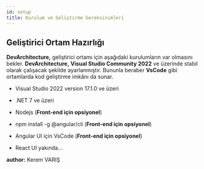 ```yaml
---
id: setup
title: Kurulum ve Geliştirme Gereksinimleri
---
```


## Geliştirici Ortam Hazırlığı

**DevArchitecture,** geliştirici ortamı için aşağıdaki kurulumların var
olmasını bekler. **DevArchitecture,** **Visual Studio Community 2022**
ve üzerinde stabil olarak çalışacak şekilde ayarlanmıştır. Bununla beraber
**VsCode** gibi ortamlarda kod geliştirme imkânı da sunar.

-   Visual Studio 2022 version 17.1.0 ve üzeri


-   .NET 7 ve üzeri

-   Nodejs (**Front-end için opsiyonel**)

-   npm install -g @angular/cli (**Front-end için opsiyonel**)

-   Angular UI için VsCode (**Front-end için opsiyonel**)

-   React UI yakında...


**author:** Kerem VARIŞ